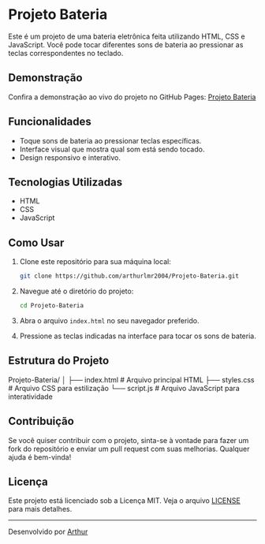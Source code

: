 # Projeto Bateria

Este é um projeto de uma bateria eletrônica feita utilizando HTML, CSS e JavaScript. Você pode tocar diferentes sons de bateria ao pressionar as teclas correspondentes no teclado.

## Demonstração

Confira a demonstração ao vivo do projeto no GitHub Pages: [Projeto Bateria](https://arthurlmr2004.github.io/Projeto-Bateria/)

## Funcionalidades

- Toque sons de bateria ao pressionar teclas específicas.
- Interface visual que mostra qual som está sendo tocado.
- Design responsivo e interativo.

## Tecnologias Utilizadas

- HTML
- CSS
- JavaScript

## Como Usar

1. Clone este repositório para sua máquina local:

    ```bash
    git clone https://github.com/arthurlmr2004/Projeto-Bateria.git
    ```

2. Navegue até o diretório do projeto:

    ```bash
    cd Projeto-Bateria
    ```

3. Abra o arquivo `index.html` no seu navegador preferido.

4. Pressione as teclas indicadas na interface para tocar os sons de bateria.

## Estrutura do Projeto
Projeto-Bateria/
│
├── index.html # Arquivo principal HTML
├── styles.css # Arquivo CSS para estilização
└── script.js # Arquivo JavaScript para interatividade

## Contribuição

Se você quiser contribuir com o projeto, sinta-se à vontade para fazer um fork do repositório e enviar um pull request com suas melhorias. Qualquer ajuda é bem-vinda!

## Licença

Este projeto está licenciado sob a Licença MIT. Veja o arquivo [LICENSE](LICENSE) para mais detalhes.

---

Desenvolvido por [Arthur](https://github.com/arthurlmr2004)
